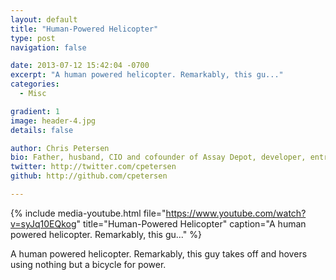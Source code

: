 ```yaml
---
layout: default
title: "Human-Powered Helicopter"
type: post
navigation: false

date: 2013-07-12 15:42:04 -0700
excerpt: "A human powered helicopter. Remarkably, this gu..."
categories:
  - Misc

gradient: 1
image: header-4.jpg
details: false

author: Chris Petersen
bio: Father, husband, CIO and cofounder of Assay Depot, developer, entrepreneur and technologist.
twitter: http://twitter.com/cpetersen
github: http://github.com/cpetersen

---
```


{% include media-youtube.html file="https://www.youtube.com/watch?v=syJq10EQkog" title="Human-Powered Helicopter" caption="A human powered helicopter. Remarkably, this gu..." %}

A human powered helicopter. Remarkably, this guy takes off and hovers using nothing but a bicycle for power.
